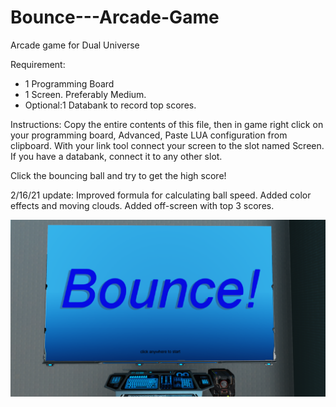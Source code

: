 # Bounce---Arcade-Game
Arcade game for Dual Universe


Requirement:
- 1 Programming Board
- 1 Screen. Preferably Medium.
- Optional:1 Databank to record top scores.


Instructions:
Copy the entire contents of this file, then in game right click on your programming board, Advanced, Paste LUA configuration from clipboard.
With your link tool connect your screen to the slot named Screen. If you have a databank, connect it to any other slot.

Click the bouncing ball and try to get the high score!

2/16/21 update:
Improved formula for calculating ball speed. Added color effects and moving clouds. Added off-screen with top 3 scores.

<img src="https://github.com/FoolsFolly/Bounce---Arcade-Game/blob/main/image.png?raw=true"></img>
